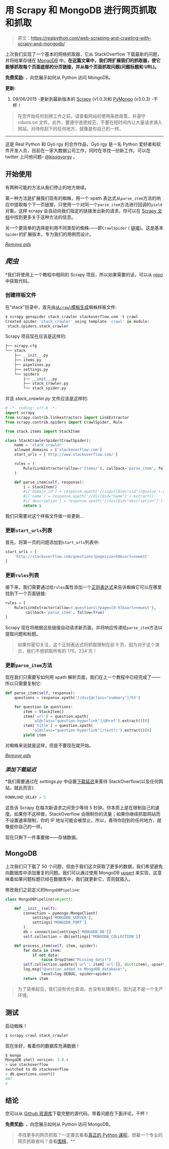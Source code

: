 # 用 Scrapy 和 MongoDB 进行网页抓取和抓取

> 原文：<https://realpython.com/web-scraping-and-crawling-with-scrapy-and-mongodb/>

上次我们实现了一个基本的网络抓取器，它从 StackOverflow 下载最新的问题，并将结果存储在 [MongoDB](https://realpython.com/introduction-to-mongodb-and-python/) 中。**在这篇文章中，我们将扩展我们的抓取器，使它能够抓取每个页面底部的分页链接，并从每个页面抓取问题(问题标题和 URL)。**

**免费奖励:** ，向您展示如何从 Python 访问 MongoDB。

**更新:**

1.  09/06/2015 -更新到最新版本的 [Scrapy](http://doc.scrapy.org/en/1.0/) (v1.0.3)和 [PyMongo](http://api.mongodb.org/python/3.0.3/) (v3.0.3) -干杯！

> 在您开始任何刮擦工作之前，请查看网站的使用条款政策，并遵守 robots.txt 文件。此外，要遵守道德规范，不要在短时间内让大量请求涌入网站。对待你刮下的任何地方，就像是你自己的一样。

* * *

这是 Real Python 和 Gyö rgy 的合作作品，Gyö rgy 是一名 Python 爱好者和软件开发人员，目前在一家大数据公司工作，同时在寻找一份新工作。可以在 twitter 上问他问题- [@kissgyorgy](https://twitter.com/kissgyorgy) 。

## 开始使用

有两种可能的方法从我们停止的地方继续。

第一种方法是扩展我们现有的蜘蛛，用一个 xpath 表达式从`parse_item`方法的响应中提取每个下一页链接，只使用一个对同一个`parse_item`方法进行回调的`yield`对象。这样 scrapy 会自动向我们指定的链接发出新的请求。你可以在 [Scrapy 文档](http://doc.scrapy.org/en/1.0/topics/spiders.html#spiders)中找到更多关于这种方法的信息。

另一个更简单的选择是利用不同类型的蜘蛛——即`CrawlSpider` ( [链接](http://doc.scrapy.org/en/1.0/topics/spiders.html#crawlspider))。这是基本`Spider`的扩展版本，专为我们的用例而设计。

[*Remove ads*](/account/join/)

## *爬虫*

 *我们将使用上一个教程中相同的 Scrapy 项目，所以如果需要的话，可以从 [repo](https://github.com/realpython/stack-spider/releases/tag/v1) 中获取代码。

### 创建样板文件

在“stack”目录中，首先由[从`crawl`模板生成](http://doc.scrapy.org/en/1.0/topics/commands.html#std:command-genspider)蜘蛛样板文件:

```py
$ scrapy genspider stack_crawler stackoverflow.com -t crawl
Created spider 'stack_crawler' using template 'crawl' in module:
 stack.spiders.stack_crawler
```

Scrapy 项目现在应该是这样的:

```py
├── scrapy.cfg
└── stack
    ├── __init__.py
    ├── items.py
    ├── pipelines.py
    ├── settings.py
    └── spiders
        ├── __init__.py
        ├── stack_crawler.py
        └── stack_spider.py
```

并且 *stack_crawler.py* 文件应该是这样的:

```py
# -*- coding: utf-8 -*-
import scrapy
from scrapy.contrib.linkextractors import LinkExtractor
from scrapy.contrib.spiders import CrawlSpider, Rule

from stack.items import StackItem

class StackCrawlerSpider(CrawlSpider):
    name = 'stack_crawler'
    allowed_domains = ['stackoverflow.com']
    start_urls = ['http://www.stackoverflow.com/']

    rules = (
        Rule(LinkExtractor(allow=r'Items/'), callback='parse_item', follow=True),
    )

    def parse_item(self, response):
        i = StackItem()
        #i['domain_id'] = response.xpath('//input[@id="sid"]/@value').extract()
        #i['name'] = response.xpath('//div[@id="name"]').extract()
        #i['description'] = response.xpath('//div[@id="description"]').extract()
        return i
```

我们只需要对这个样板文件做一些更新…

### 更新`start_urls`列表

首先，将第一页的问题添加到`start_urls`列表中:

```py
start_urls = [
    'http://stackoverflow.com/questions?pagesize=50&sort=newest'
]
```

### 更新`rules`列表

接下来，我们需要通过给`rules`属性添加一个[正则表达式](https://realpython.com/regex-python/)来告诉蜘蛛它可以在哪里找到下一个页面链接:

```py
rules = [
    Rule(LinkExtractor(allow=r'questions\?page=[0-9]&sort=newest'),
         callback='parse_item', follow=True)
]
```

Scrapy 现在将根据这些链接自动请求新页面，并将响应传递给`parse_item`方法以提取问题和标题。

> 如果你密切关注，这个正则表达式将抓取限制在前 9 页，因为对于这个演示，我们不想抓取所有的 176，234 页！

### 更新`parse_item`方法

现在我们只需要写如何用 xpath 解析页面，我们在上一个教程中已经完成了——所以只需要复制它:

```py
def parse_item(self, response):
    questions = response.xpath('//div[@class="summary"]/h3')

    for question in questions:
        item = StackItem()
        item['url'] = question.xpath(
            'a[@class="question-hyperlink"]/@href').extract()[0]
        item['title'] = question.xpath(
            'a[@class="question-hyperlink"]/text()').extract()[0]
        yield item
```

对蜘蛛来说就是这样，但是不要现在就开始。

[*Remove ads*](/account/join/)

### *添加下载延迟*

 *我们需要通过在 *settings.py* 中设置[下载延迟](http://doc.scrapy.org/en/1.0/topics/settings.html#std:setting-DOWNLOAD_DELAY)来善待 StackOverflow(以及任何网站，就此而言):

```py
DOWNLOAD_DELAY = 5
```

这告诉 Scrapy 在每次新请求之间至少等待 5 秒钟。你本质上是在限制自己的速度。如果你不这样做，StackOverflow 会限制你的流量；如果你继续抓取网站而不设置速率限制，你的 IP 地址可能会被禁止。所以，善待你刮到的任何地方，就像是你自己的一样。

现在只剩下一件事要做——存储数据。

## MongoDB

上次我们只下载了 50 个问题，但由于我们这次获取了更多的数据，我们希望避免向数据库中添加重复的问题。我们可以通过使用 MongoDB [upsert](http://docs.mongodb.org/v3.0/reference/method/db.collection.update/#upsert-option) 来实现，这意味着如果问题标题已经在数据库中，我们就更新它，否则就插入。

修改我们之前定义的`MongoDBPipeline`:

```py
class MongoDBPipeline(object):

    def __init__(self):
        connection = pymongo.MongoClient(
            settings['MONGODB_SERVER'],
            settings['MONGODB_PORT']
        )
        db = connection[settings['MONGODB_DB']]
        self.collection = db[settings['MONGODB_COLLECTION']]

    def process_item(self, item, spider):
        for data in item:
            if not data:
                raise DropItem("Missing data!")
        self.collection.update({'url': item['url']}, dict(item), upsert=True)
        log.msg("Question added to MongoDB database!",
                level=log.DEBUG, spider=spider)
        return item
```

> 为了简单起见，我们没有优化查询，也没有处理索引，因为这不是一个生产环境。

## 测试

启动蜘蛛！

```py
$ scrapy crawl stack_crawler
```

现在坐好，看着你的数据库充满数据！

```py
$ mongo
MongoDB shell version: 3.0.4
> use stackoverflow
switched to db stackoverflow
> db.questions.count()
447
>
```

## 结论

您可以从 [Github 资源库](https://github.com/realpython/stack-spider/releases/tag/v2)下载完整的源代码。带着问题在下面评论。干杯！

**免费奖励:** ，向您展示如何从 Python 访问 MongoDB。

> 寻找更多的网页抓取？一定要去看看[真正的 Python 课程](https://realpython.com/courses/)。想雇一个专业的网页抓取者吗？查看[围棋](http://www.goscrape.com/)。**